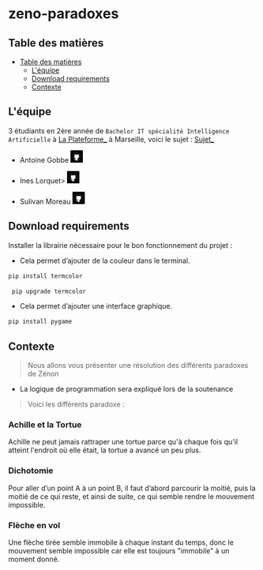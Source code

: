 # zeno-paradoxes

## Table des matières

- [Table des matières](#table-des-matières)
  - [L'équipe](#léquipe)
  - [Download requirements](#download-requirements)
  - [Contexte](#contexte)

## L'équipe

3 étudiants en 2ère année de `Bachelor IT spécialité Intelligence Artificielle` à [La Plateforme\_](https://laplateforme.io/) à Marseille, voici le sujet : [Sujet\_](https://drive.google.com/file/d/1UjvTcKDJWwzBoGsoDOUiJcNP0QW2sj08/view?usp=sharing)

- Antoine Gobbe
  <a href="https://github.com/NovaStarmax">
  <img src="img/github.png" width=25>
  </a>

- Ines Lorquet>
  <a href="https://github.com/ines-lorquet">
  <img src="img/github.png" width=25>
  </a>

- Sulivan Moreau
  <a href="https://github.com/sulivan-moreau">
  <img src="img/github.png" width=25>
  </a>

## Download requirements

Installer la librairie nécessaire pour le bon fonctionnement du projet :

- Cela permet d’ajouter de la couleur dans le terminal.

```sh
pip install termcolor
```
```sh
 pip upgrade termcolor
```

- Cela permet d’ajouter une interface graphique.

```sh
pip install pygame
```

## Contexte

> Nous allons vous présenter une résolution des différents paradoxes de Zénon

- La logique de programmation sera expliqué lors de la soutenance

> Voici les différents paradoxe :

### Achille et la Tortue

Achille ne peut jamais rattraper une tortue parce qu'à chaque fois qu'il atteint l'endroit où elle était, la tortue a avancé un peu plus.

### Dichotomie

Pour aller d’un point A à un point B, il faut d’abord parcourir la moitié, puis la moitié de ce qui reste, et ainsi de suite, ce qui semble rendre le mouvement impossible.

### Flèche en vol

Une flèche tirée semble immobile à chaque instant du temps, donc le mouvement semble impossible car elle est toujours "immobile" à un moment donné.
